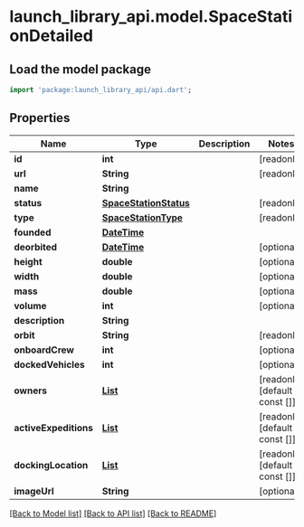 # launch_library_api.model.SpaceStationDetailed

## Load the model package
```dart
import 'package:launch_library_api/api.dart';
```

## Properties
Name | Type | Description | Notes
------------ | ------------- | ------------- | -------------
**id** | **int** |  | [readonly] 
**url** | **String** |  | [readonly] 
**name** | **String** |  | 
**status** | [**SpaceStationStatus**](SpaceStationStatus.md) |  | [readonly] 
**type** | [**SpaceStationType**](SpaceStationType.md) |  | [readonly] 
**founded** | [**DateTime**](DateTime.md) |  | 
**deorbited** | [**DateTime**](DateTime.md) |  | [optional] 
**height** | **double** |  | [optional] 
**width** | **double** |  | [optional] 
**mass** | **double** |  | [optional] 
**volume** | **int** |  | [optional] 
**description** | **String** |  | 
**orbit** | **String** |  | [readonly] 
**onboardCrew** | **int** |  | [optional] 
**dockedVehicles** | **int** |  | [optional] 
**owners** | [**List<Agency>**](Agency.md) |  | [readonly] [default to const []]
**activeExpeditions** | [**List<ExpeditionDetailedSerializerForSpacestation>**](ExpeditionDetailedSerializerForSpacestation.md) |  | [readonly] [default to const []]
**dockingLocation** | [**List<DockingLocationSerializerForSpacestation>**](DockingLocationSerializerForSpacestation.md) |  | [readonly] [default to const []]
**imageUrl** | **String** |  | [optional] 

[[Back to Model list]](../README.md#documentation-for-models) [[Back to API list]](../README.md#documentation-for-api-endpoints) [[Back to README]](../README.md)


